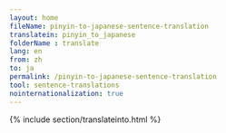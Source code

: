 ```yaml
---
layout: home
fileName: pinyin-to-japanese-sentence-translation
translatein: pinyin_to_japanese
folderName : translate
lang: en
from: zh
to: ja
permalink: /pinyin-to-japanese-sentence-translation
tool: sentence-translations
nointernationalization: true
---
```

{% include section/translateinto.html %}
